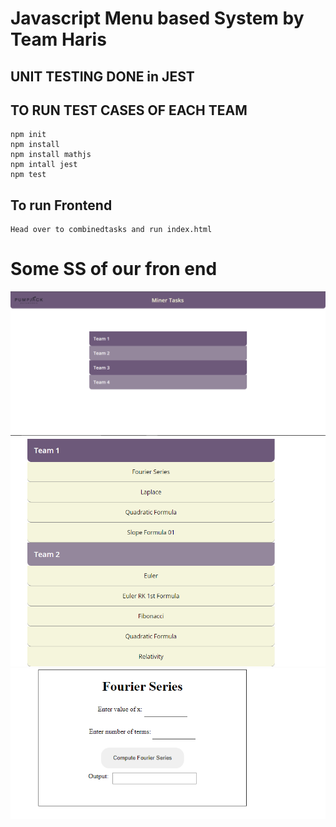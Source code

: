 # Javascript Menu based System by Team Haris

## UNIT TESTING DONE in JEST

## TO RUN TEST CASES OF EACH TEAM

```
npm init
npm install
npm install mathjs
npm intall jest
npm test

```
## To run Frontend
```
Head over to combinedtasks and run index.html

```
# Some SS of our fron end

![First](1.PNG)
![Secind](2.PNG)
![Third](3.PNG)



